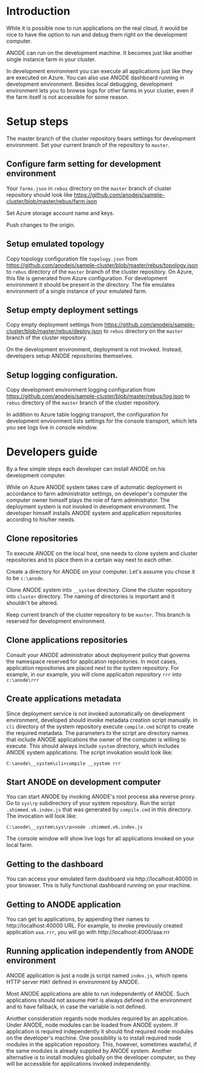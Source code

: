 # Introduction

While it is possible now to run applications on the real cloud, it would be nice to have the option to run and debug them right on the development computer.

ANODE can run on the development machine. It becomes just like another single instance farm in your cluster.

In development environment you can execute all applications just like they are executed on Azure. You can also use ANODE dashboard running in development environment. Besides local debugging, development environment lets you to browse logs for other farms in your cluster, even if the farm itself is not accessible for some reason.

# Setup steps

The master branch of the cluster repository bears settings for development environment. Set your current branch of the repository to ```master```.

## Configure farm setting for development environment

Your ```farms.json``` in ```rebus``` directory on the ```master``` branch of cluster repository should look like https://github.com/anodejs/sample-cluster/blob/master/rebus/farm.json

Set Azure storage account name and keys.

Push changes to the origin.

## Setup emulated topology

Copy topology configuration file ```topology.json``` from https://github.com/anodejs/sample-cluster/blob/master/rebus/topology.json to ```rebus``` directory of the ```master``` branch of the cluster repository. On Azure, this file is generated from Azure configuration. For development environment it should be present in the directory. The file emulates environment of a single instance of your emulated farm.

## Setup empty deployment settings

Copy empty deployment settings from https://github.com/anodejs/sample-cluster/blob/master/rebus/deploy.json to ```rebus``` directory on the ```master``` branch of the cluster repository.

On the development environment, deployment is not invoked. Instead, developers setup ANODE repositories themselves.

## Setup logging configuration.

Copy development environment logging configuration from https://github.com/anodejs/sample-cluster/blob/master/rebus/log.json to ```rebus``` directory of the ```master``` branch of the cluster repository. 

In addition to Azure table logging transport, the configuration for development environment lists settings for the console transport, which lets you see logs live in console window.

# Developers guide

By a few simple steps each developer can install ANODE on his development computer.

While on Azure ANODE system takes care of automatic deployment in accordance to farm administrator settings, on developer's computer the computer owner himself plays the role of farm administrator. The deployment system is not invoked in development environment. The developer himself installs ANODE system and application repositories according to his/her needs.

## Clone repositories

To execute ANODE on the local host, one needs to clone system and cluster repositories and to place them in a certain way next to each other.

Create a directory for ANODE on your computer. Let's assume you chose it to be ```c:\anode```.

Clone ANODE system into ```__system``` directory. Clone the cluster repository into ```cluster``` directory. The naming of directories is important and it shouldn't be altered. 

Keep current branch of the cluster repository to be ```master```. This branch is reserved for development environment.

## Clone applications repositories

Consult your ANODE administrator about deployment policy that governs the namespace reserved for application repositories. In most cases, application repositories are placed next to the system repository. For example, in our example, you will clone applicaiton repository ```rrr``` into ```c:\anode\rrr```

## Create applications metadata

Since deployment service is not invoked automatically on development environment, developed should invoke metadata creation script manually. In ```cli``` directory of the system repository execute ```compile.cmd``` script to create the required metadata. The parameters to the script are directory names that include ANODE applications the owner of the computer is willing to execute. This should always include ```system``` directory, which includes ANODE system applications. The script invokation would look like:

```
C:\anode\__system\cli>compile __system rrr
```

## Start ANODE on development computer

You can start ANODE by invoking ANODE's root process aka reverse proxy. Go to ```sys\rp``` subdirectory of your system repository. Run the script ```.shimmed.v6.index.js``` that was generated by ```compile.cmd``` in this directory. The invocation will look like:

```
C:\anode\__system\sys\rp>node .shimmed.v6.index.js
```

The console window will show live logs for all applications invoked on your local farm.

## Getting to the dashboard

You can access your emulated farm dashboard via http://localhost:40000 in your browser. This is fully functional dashboard running on your machine.

## Getting to ANODE application

You can get to applications, by appending their names to http://localhost:40000 URL. For example, to invoke previously created application ```aaa.rrr```, you will go with http://localhost:4000/aaa.rrr

## Running application independently from ANODE environment

ANODE application is just a node.js script named ```index.js```, which opens HTTP server ```PORT``` defined in environment by ANODE.

Most ANODE applications are able to run independently of ANODE. Such applications should not assume ```PORT``` is always defined in the environment and to have fallback, in case the variable is not defined.

Another consideration regards node modules required by an application. Under ANODE, node modules can be loaded from ANODE system. If application is required independently it should find required node modules on the developer's machine. One possibility is to install required node modules in the application repository. This, however, sometimes wasteful, if the same modules is already supplied by ANODE system. Another alternative is to install modules globally on the developer computer, so they will be accessible for applications invoked independently.